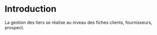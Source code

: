 # Introduction



La gestion des tiers se réalise au niveau des fiches clients, fournisseurs, prospect.



